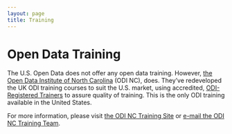 ```yaml
---
layout: page
title: Training
---
```


# Open Data Training

The U.S. Open Data does not offer any open data training. However, [the Open Data Institute of North Carolina](http://theodinc.org) (ODI NC), does. They’ve  redeveloped the UK ODI
training courses to suit the U.S. market, using accredited, [ODI-Registered Trainers](http://theodi.org/what-is-an-odi-registered-trainer) to assure quality of training. This is the only
ODI training available in the United States.

For more information, please visit [the ODI NC Training Site](http://training.theodinc.org) 
or [e-mail the ODI NC Training Team](mailto:training@theodinc.org).
